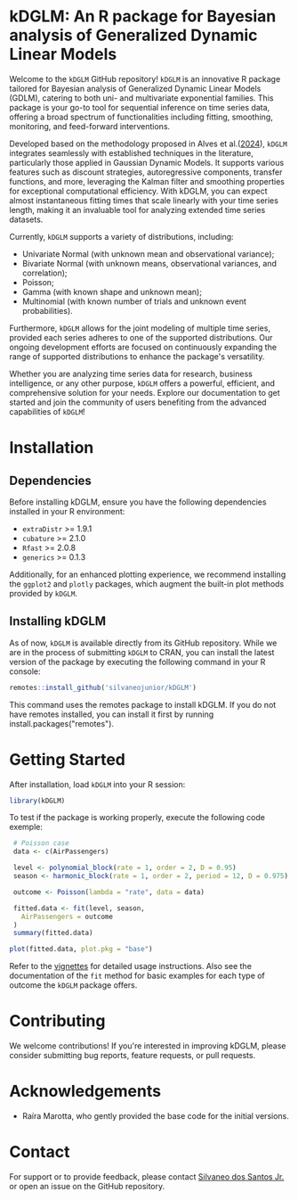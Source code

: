 # kDGLM: An R package for Bayesian analysis of Generalized Dynamic Linear Models

Welcome to the `kDGLM` GitHub repository! `kDGLM` is an innovative R package tailored for Bayesian analysis of Generalized Dynamic Linear Models (GDLM), catering to both uni- and multivariate exponential families. This package is your go-to tool for sequential inference on time series data, offering a broad spectrum of functionalities including fitting, smoothing, monitoring, and feed-forward interventions.

Developed based on the methodology proposed in Alves et al.([2024](https://doi.org/10.48550/arXiv.2201.05387)), `kDGLM` integrates seamlessly with established techniques in the literature, particularly those applied in Gaussian Dynamic Models. It supports various features such as discount strategies, autoregressive components, transfer functions, and more, leveraging the Kalman filter and smoothing properties for exceptional computational efficiency. With kDGLM, you can expect almost instantaneous fitting times that scale linearly with your time series length, making it an invaluable tool for analyzing extended time series datasets.

Currently, `kDGLM`  supports a variety of distributions, including:

- Univariate Normal (with unknown mean and observational variance);
- Bivariate Normal (with unknown means, observational variances, and correlation);
- Poisson;
- Gamma (with known shape and unknown mean);
- Multinomial (with known number of trials and unknown event probabilities).
  
Furthermore, `kDGLM`  allows for the joint modeling of multiple time series, provided each series adheres to one of the supported distributions. Our ongoing development efforts are focused on continuously expanding the range of supported distributions to enhance the package's versatility.

Whether you are analyzing time series data for research, business intelligence, or any other purpose, `kDGLM`  offers a powerful, efficient, and comprehensive solution for your needs. Explore our documentation to get started and join the community of users benefiting from the advanced capabilities of `kDGLM`!

# Installation
## Dependencies
Before installing kDGLM, ensure you have the following dependencies installed in your R environment:

- `extraDistr` >= 1.9.1
- `cubature` >= 2.1.0
- `Rfast` >= 2.0.8
- `generics` >= 0.1.3

Additionally, for an enhanced plotting experience, we recommend installing the `ggplot2` and `plotly` packages, which augment the built-in plot methods provided by `kDGLM`.

## Installing kDGLM
As of now, `kDGLM` is available directly from its GitHub repository. While we are in the process of submitting `kDGLM` to CRAN, you can install the latest version of the package by executing the following command in your R console:

```r
remotes::install_github('silvaneojunior/kDGLM')
```

This command uses the remotes package to install kDGLM. If you do not have remotes installed, you can install it first by running install.packages("remotes").

# Getting Started
After installation, load `kDGLM` into your R session:

```r
library(kDGLM)
```

To test if the package is working properly, execute the following code exemple:

```r
 # Poisson case
 data <- c(AirPassengers)

 level <- polynomial_block(rate = 1, order = 2, D = 0.95)
 season <- harmonic_block(rate = 1, order = 2, period = 12, D = 0.975)

 outcome <- Poisson(lambda = "rate", data = data)

 fitted.data <- fit(level, season,
   AirPassengers = outcome
 )
 summary(fitted.data)

plot(fitted.data, plot.pkg = "base")
```

Refer to the [vignettes](https://silvaneojunior.github.io/kDGLM/) for detailed usage instructions. Also see the documentation of the `fit` method for basic examples for each type of outcome the `kDGLM` package offers.

# Contributing

We welcome contributions! If you're interested in improving kDGLM, please consider submitting bug reports, feature requests, or pull requests.

# Acknowledgements

- Raíra Marotta, who gently provided the base code for the initial versions.

# Contact
For support or to provide feedback, please contact [Silvaneo dos Santos Jr.](mailto:silvaneo@dme.ufrj.br) or open an issue on the GitHub repository.
